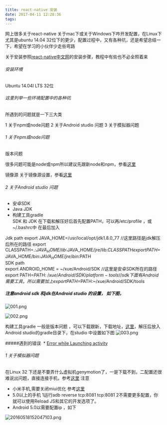 ```yaml
---
title: react-native 安装
date: 2017-04-11 12:28:36
tags:
---
```


网上很多关于react-native 关于mac下或关于Windows下咋开发配置，在Linux下 尤其是ubuntu 14.04 32位下的更少，配置过程中，又有各种坑，还是希望总结一下，希望在学习的小伙伴少走些弯路

关于安装参照[react-native中文网](http://reactnative.cn/docs/0.43/getting-started.html#content)的安装步骤，教程中有些也不必全照着来

###### 安装环境  
  Ubuntu 14.04l LTS  32位

###### 这里列举一些环境配置中的各种坑
所遇到的问题就是一下三大类

  >   
  1 关于npm或node问题
  2 关于Android studio 问题
  3 关于模拟器问题

###### 1 关于npm或node问题
版本问题

  很多问题可能是node或npm所以建议先跟新node和npm，参看[这里](http://www.jianshu.com/p/b32d98c8adb2)


镜像源
关于镜像源设置，参看[这里](https://cnodejs.org/topic/4f9904f9407edba21468f31e)


###### 2 关于Android studio 问题
   * 安卓SDK
   * Java JDK
   * 构建工具gradle   
SDK 和 JDK 在下载和解压好后首先配置PATH，可以再/etc/profile ，或~/.bashrc中 在最后加入

  Jdk path
         export JAVA_HOME=/usr/local/opt/jdk1.8.0_77  //这里路径是jdk解压后所在的路径
         export CLASSPATH=.:$JAVA_HOME/lib:$JAVA_HOME/jre/lib:$CLASSPATH   
         export PATH=$JAVA_HOME/bin:$JAVA_HOME/jre/bin:$PATH  
  SDK path   
           export   ANDROID_HOME = ~/xue/Android/SDK  //这里是安卓SDK所在的路径
           export PATH=$PATH:~/xue/Android/SDK/platform-tools //sdk下面有Android需要工具，所以需要加上
           export PATH=$PATH:~/xue/Android/SDK/tools
##### 注意android sdk 和jdk在Android studio 的设置，  如下图，
![001.png](http://upload-images.jianshu.io/upload_images/1718226-0bf542e4a2e81092.png?imageMogr2/auto-orient/strip%7CimageView2/2/w/1240)



![002.png](http://upload-images.jianshu.io/upload_images/1718226-177c3ca87c9c1df7.png?imageMogr2/auto-orient/strip%7CimageView2/2/w/1240)

构建工具gradle  一般是版本问题 ，可以下载跟新，下载地址，[这里](http://gradle.android-studio.org/)，解压后放入Android studio的gradle目录下，在studio 中设置如下图
![003.png](http://upload-images.jianshu.io/upload_images/1718226-4dd217f74520c97b.png?imageMogr2/auto-orient/strip%7CimageView2/2/w/1240)

#####遇到的错误
 * [Error while Launching activity](https://segmentfault.com/q/1010000005104871/a-1020000005108109)


###### 1 关于模拟器问题  
在Linux 32 下还是不要弄什么虚拟机genymotion了，一是下载不到，二配置还很难说出问题，直接连接手机，参考[这里](http://reactnative.cn/docs/0.43/running-on-device-android.html#content)
注意   
*   小米手机,需要关闭miui优化  参考[这里](http://www.jianshu.com/p/2df69c50bb55)
*   5.0以上的手机
1运行adb reverse tcp:8081 tcp:8081
2不需要更多配置，你就可以使用Reload JS和其它的开发选项了。
*   Android 5.0以需要配置ip ，如下

![
![
![
![
![20160518152047103.png](http://upload-images.jianshu.io/upload_images/1718226-fdd6b30efa001f57.png?imageMogr2/auto-orient/strip%7CimageView2/2/w/1240)
](http://upload-images.jianshu.io/upload_images/1718226-ceb88e8ce7554f8d.png?imageMogr2/auto-orient/strip%7CimageView2/2/w/1240)
](http://upload-images.jianshu.io/upload_images/1718226-47d6fcfc50fd9ac0.png?imageMogr2/auto-orient/strip%7CimageView2/2/w/1240)
](http://upload-images.jianshu.io/upload_images/1718226-cfe0a6a7261b2227.jpg?imageMogr2/auto-orient/strip%7CimageView2/2/w/1240)
](http://upload-images.jianshu.io/upload_images/1718226-10bf56af9b5878e3.jpg?imageMogr2/auto-orient/strip%7CimageView2/2/w/1240)

